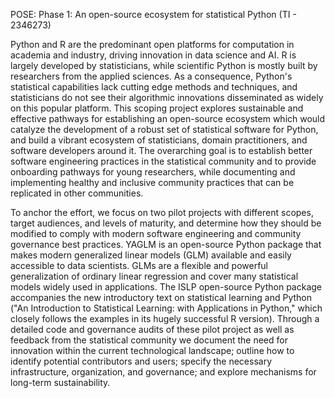 <!--

    Abstract: This abstract will be linked to your project on the NSF award
    search website for the public (including Congress) and our scientific peers to
    peruse. An NSF abstract is a public record of an award that describes the
    project and justifies expenditure of Federal (taxpayer) funds and should convey
    both the intellectual merit and the broader impacts of the project. The
    abstracts are available to a wide audience and must be written accordingly.
    They are also distributed on request to members of Congress, the media, and
    others who may not have training in science.

    The abstract should contain two paragraphs, and we prefer that it is
    written in the present tense. The first paragraph is a non-technical
    explanation of the project’s broader significance and importance, for a lay
    audience. The first sentence might open with the primary potential benefit of
    the research (1-3 sentences that clearly describe the broader questions or
    issues the project aims to address; what about this project might impress or
    inspire a public audience; why this a good taxpayer is investment). It can also
    include the primary activity the awardee plans to carry out during the project.
    This paragraph should be written at about a 12th grade reading level.

    The second paragraph is a more technical description of the project, but
    this should also be widely accessible (if not at a 12th grade reading level,
    certainly no higher than lower college reading level). State the problem to be
    studied. State the goals and scope of the research, the theoretical framing,
    the methods, and the data analytic approaches to be used. Reflect the project’s
    goals as they may have been modified in the review process but avoid the
    lower-level details that would only mean anything to a very sophisticated
    technical/research audience (leave that to the ensuing journal articles!).

    Please send us a draft of the abstract as an MS-Word or plain text document
    via email. We will use your suggested draft to formulate the final text, which
    is likely to be edited by NSF staff before the award recommendation is
    finalized. Writing a document for public, lay-audience consumption can take
    time can care - this is not a typical journal article abstract. If you would
    like to see examples for public abstracts from awards from our program, please
    access the award search website and search for the POSE program.


NSF award abstracts should:

 Explain the project's significance and importance; and

 Serve as a public justification for NSF funding by articulating how the
 project serves the national interest, as embodied by the NSF's mission: to
 serve the progress of science; to advance the national health, prosperity and
 welfare; or to secure the national defense.

-->

POSE: Phase 1: An open-source ecosystem for statistical Python (TI - 2346273)

Python and R are the predominant open platforms for computation in academia and industry, driving innovation in data science and AI.
R is largely developed by statisticians, while scientific Python is mostly built by researchers from the applied sciences.
As a consequence, Python's statistical capabilities lack cutting edge methods and techniques, and statisticians do not see their algorithmic innovations disseminated as widely on this popular platform.
This scoping project explores sustainable and effective pathways for establishing an open-source ecosystem which would catalyze the development of a robust set of statistical software for Python,
and build a vibrant ecosystem of statisticians, domain practitioners, and software developers around it.
The overarching goal is to establish better software engineering practices in the statistical community
and to provide onboarding pathways for young researchers, while documenting and implementing
healthy and inclusive community practices that can be replicated in other communities.

To anchor the effort, we focus on two pilot projects with different scopes, target audiences, and levels of maturity,
and determine how they should be modified to comply with modern software engineering and community governance best practices.
YAGLM is an open-source Python package that makes modern generalized linear models (GLM) available and easily accessible to data scientists.
GLMs are a flexible and powerful generalization of ordinary linear regression and cover many statistical models widely used in applications.
The ISLP open-source Python package accompanies the new introductory text on statistical learning and Python ("An Introduction to Statistical Learning: with Applications in Python," which closely follows the examples in its hugely successful R version).
Through a detailed code and governance audits of these pilot project as well as feedback from the statistical community we document
the need for innovation within the current technological landscape; outline how to identify potential contributors and users; specify the necessary infrastructure, organization, and
governance; and explore mechanisms for long-term sustainability.
